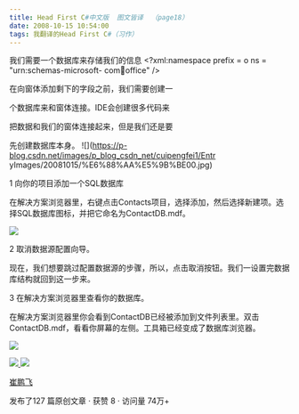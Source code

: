 ```yaml
---
title: Head First C#中文版  图文皆译  （page18）
date: 2008-10-15 10:54:00
tags: 我翻译的Head First C#（习作）
---
```

我们需要一个数据库来存储我们的信息  <?xml:namespace prefix = o ns = "urn:schemas-microsoft-
com:office:office" />

在向窗体添加剩下的字段之前，我们需要创建一

个数据库来和窗体连接。IDE会创建很多代码来

把数据和我们的窗体连接起来，但是我们还是要

先创建数据库本身。  ![](https://p-blog.csdn.net/images/p_blog_csdn_net/cuipengfei1/Entr
yImages/20081015/%E6%88%AA%E5%9B%BE00.jpg)

1  向你的项目添加一个SQL数据库

在解决方案浏览器里，右键点击Contacts项目，选择添加，然后选择新建项。选择SQL数据库图标，并把它命名为ContactDB.mdf。

![](https://p-blog.csdn.net/images/p_blog_csdn_net/cuipengfei1/EntryImages/20081015/%E6%88%AA%E5%9B%BE01.jpg)

2  取消数据源配置向导。

现在，我们想要跳过配置数据源的步骤，所以，点击取消按钮。我们一设置完数据库结构就回到这一步来。

3  在解决方案浏览器里查看你的数据库。

在解决方案浏览器里你会看到ContactDB已经被添加到文件列表里。双击ContactDB.mdf，看看你屏幕的左侧。工具箱已经变成了数据库浏览器。

![](https://p-blog.csdn.net/images/p_blog_csdn_net/cuipengfei1/EntryImages/20081015/%E6%88%AA%E5%9B%BE02.jpg)



[ ![](https://profile.csdnimg.cn/5/2/5/3_cuipengfei1)
![](https://g.csdnimg.cn/static/user-reg-year/1x/11.png)
](https://blog.csdn.net/cuipengfei1)

[ 崔鹏飞 ](https://blog.csdn.net/cuipengfei1)

发布了127 篇原创文章  ·  获赞 8  ·  访问量 74万+


